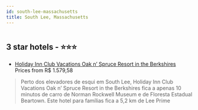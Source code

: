 ```yaml
---
id: south-lee-massachusetts
title: South Lee, Massachusetts
---
```


<center><img src="https://i.travelapi.com/hotels/21000000/20880000/20875100/20875006/ed360a9d_z.jpg" alt="" /></center>


##  3 star hotels - ⭐️⭐️⭐️

-    [Holiday Inn Club Vacations Oak n’ Spruce Resort in the Berkshires](https://www.hurb.com/br/aud/https://www.hurb.com/br/hotels/south-lee/holiday-inn-club-vacations-oak-n-spruce-resort-in-the-berkshires-HT-VOKQ?cmp=18055) Prices from R$ 1.579,58
   > Perto dos elevadores de esqui em South Lee, Holiday Inn Club Vacations Oak n’ Spruce Resort in the Berkshires fica a apenas 10 minutos de carro de Norman Rockwell Museum e de Floresta Estadual Beartown.  Este hotel para famílias fica a 5,2 km de Lee Prime
